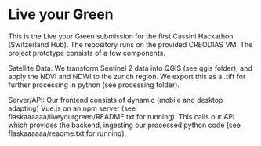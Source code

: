 
Live your Green
===

This is the Live your Green submission for the first Cassini Hackathon (Switzerland Hub). The repository runs on the provided CREODIAS VM. The project prototype consists of a few components.

Satellite Data:
We transform Sentinel 2 data into QGIS (see qgis folder), and apply the NDVI and NDWI to the zurich region. We export this as a .tiff for further processing in python (see processing folder). 

Server/API:
Our frontend consists of dynamic (mobile and desktop adapting) Vue.js on an npm server (see flaskaaaaaa/liveyourgreen/README.txt for running). This calls our API which provides the backend, ingesting our processed python code (see flaskaaaaaa/readme.txt for running).



